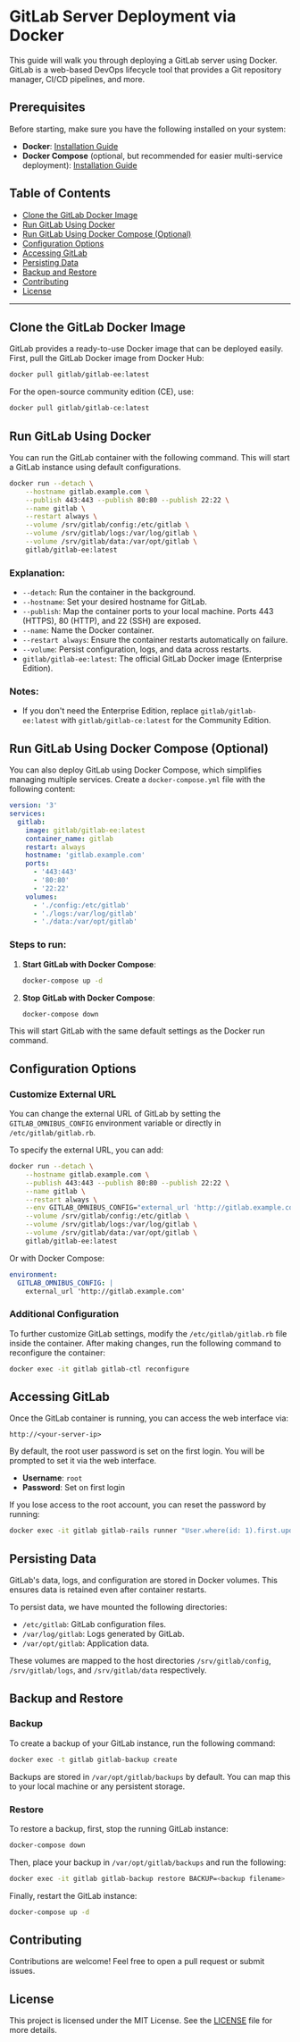 # GitLab Server Deployment via Docker

This guide will walk you through deploying a GitLab server using Docker. GitLab is a web-based DevOps lifecycle tool that provides a Git repository manager, CI/CD pipelines, and more.

## Prerequisites 

Before starting, make sure you have the following installed on your system:

- **Docker**: [Installation Guide](https://docs.docker.com/get-docker/)
- **Docker Compose** (optional, but recommended for easier multi-service deployment): [Installation Guide](https://docs.docker.com/compose/install/)

## Table of Contents 

- [Clone the GitLab Docker Image](#clone-the-gitlab-docker-image)
- [Run GitLab Using Docker](#run-gitlab-using-docker)
- [Run GitLab Using Docker Compose (Optional)](#run-gitlab-using-docker-compose-optional) 
- [Configuration Options](#configuration-options)
- [Accessing GitLab](#accessing-gitlab)
- [Persisting Data](#persisting-data)
- [Backup and Restore](#backup-and-restore)
- [Contributing](#contributing)
- [License](#license)
 
---

## Clone the GitLab Docker Image

GitLab provides a ready-to-use Docker image that can be deployed easily. First, pull the GitLab Docker image from Docker Hub:

```bash
docker pull gitlab/gitlab-ee:latest
```

For the open-source community edition (CE), use:

```bash
docker pull gitlab/gitlab-ce:latest
```

## Run GitLab Using Docker

You can run the GitLab container with the following command. This will start a GitLab instance using default configurations.

```bash 
docker run --detach \
    --hostname gitlab.example.com \
    --publish 443:443 --publish 80:80 --publish 22:22 \
    --name gitlab \
    --restart always \
    --volume /srv/gitlab/config:/etc/gitlab \
    --volume /srv/gitlab/logs:/var/log/gitlab \
    --volume /srv/gitlab/data:/var/opt/gitlab \
    gitlab/gitlab-ee:latest
```

### Explanation:
- `--detach`: Run the container in the background.
- `--hostname`: Set your desired hostname for GitLab.
- `--publish`: Map the container ports to your local machine. Ports 443 (HTTPS), 80 (HTTP), and 22 (SSH) are exposed.
- `--name`: Name the Docker container.
- `--restart always`: Ensure the container restarts automatically on failure.
- `--volume`: Persist configuration, logs, and data across restarts.
- `gitlab/gitlab-ee:latest`: The official GitLab Docker image (Enterprise Edition).

### Notes: 
- If you don't need the Enterprise Edition, replace `gitlab/gitlab-ee:latest` with `gitlab/gitlab-ce:latest` for the Community Edition.

## Run GitLab Using Docker Compose (Optional)

You can also deploy GitLab using Docker Compose, which simplifies managing multiple services. Create a `docker-compose.yml` file with the following content:

```yaml
version: '3'
services:
  gitlab:
    image: gitlab/gitlab-ee:latest
    container_name: gitlab
    restart: always
    hostname: 'gitlab.example.com'
    ports:
      - '443:443'
      - '80:80'
      - '22:22'
    volumes:
      - './config:/etc/gitlab'
      - './logs:/var/log/gitlab'
      - './data:/var/opt/gitlab'
```

### Steps to run:

1. **Start GitLab with Docker Compose**:
   ```bash
   docker-compose up -d
   ```

2. **Stop GitLab with Docker Compose**:
   ```bash
   docker-compose down
   ```

This will start GitLab with the same default settings as the Docker run command. 

## Configuration Options

### Customize External URL

You can change the external URL of GitLab by setting the `GITLAB_OMNIBUS_CONFIG` environment variable or directly in `/etc/gitlab/gitlab.rb`.

To specify the external URL, you can add:

```bash
docker run --detach \
    --hostname gitlab.example.com \
    --publish 443:443 --publish 80:80 --publish 22:22 \
    --name gitlab \
    --restart always \
    --env GITLAB_OMNIBUS_CONFIG="external_url 'http://gitlab.example.com/'" \
    --volume /srv/gitlab/config:/etc/gitlab \
    --volume /srv/gitlab/logs:/var/log/gitlab \
    --volume /srv/gitlab/data:/var/opt/gitlab \
    gitlab/gitlab-ee:latest
```

Or with Docker Compose:

```yaml
environment:
  GITLAB_OMNIBUS_CONFIG: |
    external_url 'http://gitlab.example.com'
```

### Additional Configuration

To further customize GitLab settings, modify the `/etc/gitlab/gitlab.rb` file inside the container. After making changes, run the following command to reconfigure the container:

```bash
docker exec -it gitlab gitlab-ctl reconfigure
```

## Accessing GitLab

Once the GitLab container is running, you can access the web interface via:

```
http://<your-server-ip>
```

By default, the root user password is set on the first login. You will be prompted to set it via the web interface.

- **Username**: `root`
- **Password**: Set on first login

If you lose access to the root account, you can reset the password by running:

```bash
docker exec -it gitlab gitlab-rails runner "User.where(id: 1).first.update_attributes(password: 'newpassword')"
```

## Persisting Data

GitLab's data, logs, and configuration are stored in Docker volumes. This ensures data is retained even after container restarts.

To persist data, we have mounted the following directories:
- `/etc/gitlab`: GitLab configuration files.
- `/var/log/gitlab`: Logs generated by GitLab.
- `/var/opt/gitlab`: Application data.

These volumes are mapped to the host directories `/srv/gitlab/config`, `/srv/gitlab/logs`, and `/srv/gitlab/data` respectively.

## Backup and Restore

### Backup

To create a backup of your GitLab instance, run the following command:

```bash
docker exec -t gitlab gitlab-backup create
```

Backups are stored in `/var/opt/gitlab/backups` by default. You can map this to your local machine or any persistent storage.

### Restore

To restore a backup, first, stop the running GitLab instance:

```bash
docker-compose down
```

Then, place your backup in `/var/opt/gitlab/backups` and run the following:

```bash
docker exec -it gitlab gitlab-backup restore BACKUP=<backup filename>
```

Finally, restart the GitLab instance:

```bash
docker-compose up -d
```

## Contributing

Contributions are welcome! Feel free to open a pull request or submit issues.

## License

This project is licensed under the MIT License. See the [LICENSE](LICENSE) file for more details.
